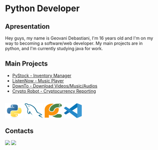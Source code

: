 # Python Developer
## Apresentation
Hey guys, my name is Geovani Debastiani, I'm 16 years old and I'm on my way to becoming a software/web developer. My main projects are in python, and I'm currently studying java for work.

## Main Projects

 + <a href="https://github.com/GeovaniTech/PyStock_controle_de_estoque" target="_blank">PyStock - Inventory Manager</a> <br>
 + <a href="https://github.com/GeovaniTech/ListenNow_V2" target="_blank">ListenNow - Music Player</a>
 + <a href="https://github.com/GeovaniTech/DownTo-Videos-Musics" target="_blank">DownTo - Download Videos/Music/Audios</a>
 + <a href="https://github.com/GeovaniTech/Automation_Price_of_Cryptocurrencies" target="_blank">Crypto Robot - Cryptocurrency Reporting</a>
  
<div style="display: inline_block"><br>
  <img align="center" alt="Python" height="50" width="60" src="https://raw.githubusercontent.com/devicons/devicon/master/icons/python/python-original.svg">
  <img align="center" alt="MySql" height="50" width="60" src="https://raw.githubusercontent.com/devicons/devicon/master/icons/mysql/mysql-original.svg">
  <img align="center" alt="Pycharm" height="50" width="60" src="https://raw.githubusercontent.com/devicons/devicon/master/icons/pycharm/pycharm-original.svg">
  <img align="center" alt="VScode" height="50" width="60" src="https://raw.githubusercontent.com/devicons/devicon/master/icons/vscode/vscode-original.svg">
</div>

## Contacts

<div> 
    <a href="https://www.linkedin.com/in/geovani-debastiani" target="_blank"><img src="https://img.shields.io/badge/-LinkedIn-%230077B5?style=for-the-badge&logo=linkedin&logoColor=white" target="_blank"></a>
  <a href = "mailto:geovanidebastiani32@gmail.com"><img src="https://img.shields.io/badge/-Gmail-%23333?style=for-the-badge&logo=gmail&logoColor=white" target="_blank"></a>
</div>
